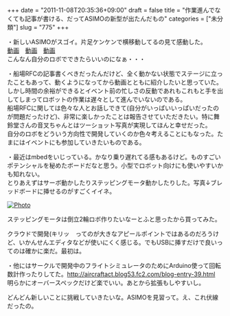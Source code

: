 +++
date = "2011-11-08T20:35:36+09:00"
draft = false
title = "作業進んでなくても記事が書ける、だってASIMOの新型が出たんだもの"
categories = ["未分類"]
slug = "775"
+++

<p>・新しいASIMOがスゴイ。片足ケンケンで横移動してるの見て感動した。<br /><a href="http://www.youtube.com/watch?feature=player_embedded&amp;v=9CNf8iIY5fE">動画</a>　<a href="http://www.fnn-news.com/news/headlines/articles/CONN00211116.html">動画</a>　<a href="http://news.tbs.co.jp/newseye/tbs_newseye4872161.html">動画</a><br />こんなん自分のロボでできたらいいのになぁ・・・</p>

<p>・船場RFCの記事書くべきだったんだけど、全く動かない状態でステージに立ったこともあって、動くようになってから動画とともに紹介したいと思っていた。<br />しかし時間の余裕ができるとイベント前の忙しさの反動であれもこれもと手を出してしまってロボットの作業は遅々として進んでいないのである。<br />船場RFCに関しては色々な人とお話しできて(自分がいっぱいいっぱいだったのが問題だったけど)、非常に楽しかったことは報告させていただきたい。特に舞鈴堂さんの音叉ちゃんとはツーショット写真が実現してほんと幸せだった。<br />自分のロボをどういう方向性で開発していくのか色々考えることにもなった。たまにはイベントにも参加していきたいものである。</p>

<p>・最近はmbedをいじっている。かなり乗り遅れてる感もあるけど。ものすごいポテンシャルを秘めたボードだなと思う。小型でロボット向けにも使いやすいかも知れない。<br />とりあえずはサーボ動かしたりステッピングモータ動かしたりした。写真↓ブレッドボードに挿せるのがすごくイイネ。</p>

<p><a onclick="window.open(this.href, '_blank', 'width=854,height=480,scrollbars=no,resizable=no,toolbar=no,directories=no,location=no,menubar=no,status=no,left=0,top=0'); return false" href="/images/robolog/photos/uncategorized/2011/11/08/photo.jpg"><img border="0"   src="/images/robolog/blog/images/2011/11/08/photo.jpg" title="Photo" alt="Photo" /></a> </p>

<p>ステッピングモータは倒立2輪ロボ作りたいなーとふと思ったから買ってみた。</p>

<p>クラウドで開発(キリッ　ってのが大きなアピールポイントではあるのだろうけど、いかんせんエディタなどが使いにくく感じる。でもUSBに挿すだけで良いってのは確かに楽だ。最初は。</p>

<p>・他にはサークルで開発中のフライトシミュレータのためにArduino使って回転数計作ったりしてた。<a href="http://aircraftact.blog53.fc2.com/blog-entry-39.html">http://aircraftact.blog53.fc2.com/blog-entry-39.html</a><br />明らかにオーバースペックだけど楽でいい。あとから拡張もしやすいし。</p>

<p>どんどん新しいことに挑戦していきたいな。ASIMOを見習って。え、これ伏線だったの。</p>

